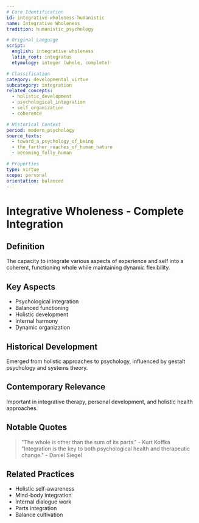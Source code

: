 ```yaml
---
# Core Identification
id: integrative-wholeness-humanistic
name: Integrative Wholeness
tradition: humanistic_psychology

# Original Language
script:
  english: integrative wholeness
  latin_root: integratus
  etymology: integer (whole, complete)

# Classification
category: developmental_virtue
subcategory: integration
related_concepts:
  - holistic_development
  - psychological_integration
  - self_organization
  - coherence

# Historical Context
period: modern_psychology
source_texts:
  - toward_a_psychology_of_being
  - the_farther_reaches_of_human_nature
  - becoming_fully_human

# Properties
type: virtue
scope: personal
orientation: balanced
---
```


# Integrative Wholeness - Complete Integration

## Definition
The capacity to integrate various aspects of experience and self into a coherent, functioning whole while maintaining dynamic flexibility.

## Key Aspects
- Psychological integration
- Balanced functioning
- Holistic development
- Internal harmony
- Dynamic organization

## Historical Development
Emerged from holistic approaches to psychology, influenced by gestalt psychology and systems theory.

## Contemporary Relevance
Important in integrative therapy, personal development, and holistic health approaches.

## Notable Quotes
> "The whole is other than the sum of its parts." - Kurt Koffka
> "Integration is the key to both psychological health and therapeutic change." - Daniel Siegel

## Related Practices
- Holistic self-awareness
- Mind-body integration
- Internal dialogue work
- Parts integration
- Balance cultivation